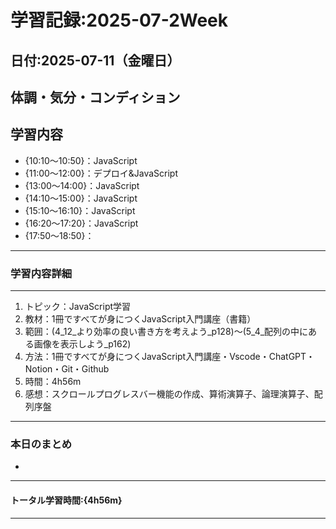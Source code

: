 # 学習記録:2025-07-2Week

## 日付:2025-07-11（金曜日）

## 体調・気分・コンディション

## 学習内容
- {10:10〜10:50}：JavaScript
- {11:00〜12:00}：デプロイ&JavaScript
- {13:00〜14:00}：JavaScript
- {14:10〜15:00}：JavaScript
- {15:10〜16:10}：JavaScript
- {16:20〜17:20}：JavaScript
- {17:50〜18:50}：

---

### 学習内容詳細

---

1. トピック：JavaScript学習
1. 教材：1冊ですべてが身につくJavaScript入門講座（書籍）
1. 範囲：(4_12_より効率の良い書き方を考えよう_p128)〜(5_4_配列の中にある画像を表示しよう_p162)
1. 方法：1冊ですべてが身につくJavaScript入門講座・Vscode・ChatGPT・Notion・Git・Github
1. 時間：4h56m
1. 感想：スクロールプログレスバー機能の作成、算術演算子、論理演算子、配列序盤

---

### 本日のまとめ
- 
---

#### トータル学習時間:{4h56m}

---